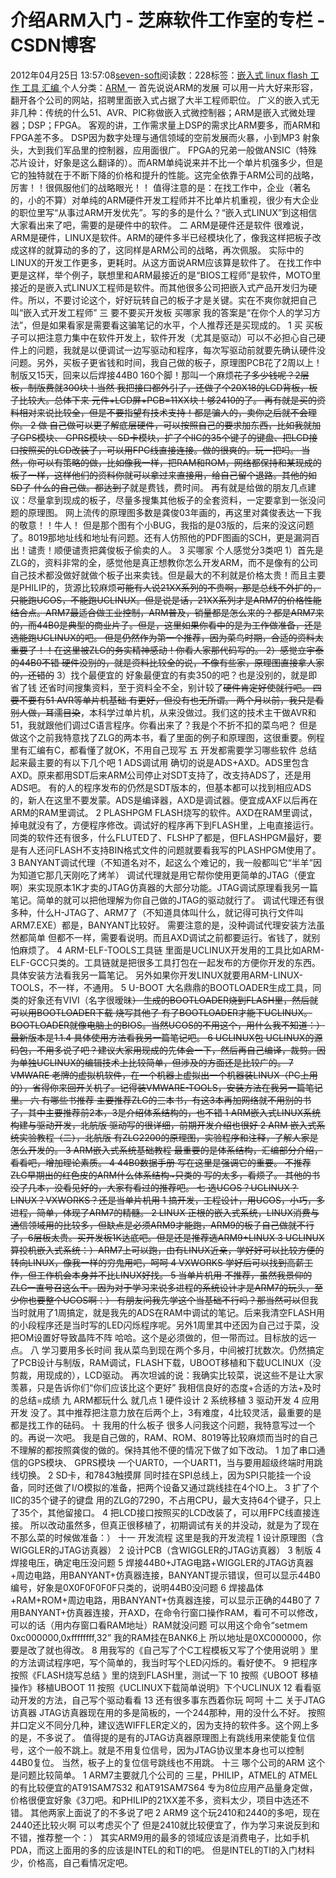 
# 介绍ARM入门 -  芝麻软件工作室的专栏 - CSDN博客


2012年04月25日 13:57:08[seven-soft](https://me.csdn.net/softn)阅读数：228标签：[嵌入式																](https://so.csdn.net/so/search/s.do?q=嵌入式&t=blog)[linux																](https://so.csdn.net/so/search/s.do?q=linux&t=blog)[flash																](https://so.csdn.net/so/search/s.do?q=flash&t=blog)[工作																](https://so.csdn.net/so/search/s.do?q=工作&t=blog)[工具																](https://so.csdn.net/so/search/s.do?q=工具&t=blog)[汇编																](https://so.csdn.net/so/search/s.do?q=汇编&t=blog)[
							](https://so.csdn.net/so/search/s.do?q=工具&t=blog)[
																					](https://so.csdn.net/so/search/s.do?q=工作&t=blog)个人分类：[ARM																](https://blog.csdn.net/softn/article/category/1133508)
[
																								](https://so.csdn.net/so/search/s.do?q=工作&t=blog)
[
				](https://so.csdn.net/so/search/s.do?q=flash&t=blog)
[
			](https://so.csdn.net/so/search/s.do?q=flash&t=blog)
[
		](https://so.csdn.net/so/search/s.do?q=linux&t=blog)
[
	](https://so.csdn.net/so/search/s.do?q=嵌入式&t=blog)
一 首先说说ARM的发展
可以用一片大好来形容，翻开各个公司的网站，招聘里面嵌入式占据了大半工程师职位。
广义的嵌入式无非几种：传统的什么51、AVR、PIC称做嵌入式微控制器；ARM是嵌入式微处理器；DSP；FPGA。
客观的讲，工作需求量上DSP的需求比ARM要多，而ARM和FPGA差不多。
DSP因为数字处理与通信领域的空前发展而火暴，小到MP3 射象头，大到我们军品里的控制器，应用面很广。
FPGA的兄弟一般做ANSIC（特殊芯片设计，好象是这么翻译的）。而ARM单纯说来并不比一个单片机强多少，但是它的独特就在于不断下降的价格和提升的性能。这完全依靠于ARM公司的战略，厉害！！很佩服他们的战略眼光！！
值得注意的是：在找工作中，企业（著名的，小的不算）对单纯的ARM硬件开发工程师并不比单片机重视，很少有大企业的职位里写“从事过ARM开发优先”。写的多的是什么？“嵌入式LINUX”到这相信大家看出来了吧，需要的是硬件中的软件。
二 ARM是硬件还是软件
很难说，ARM是硬件，LINUX是软件。ARM的硬件多半已经模块化了，像我这样把板子改成这样的就算动的多的了，这同样是ARM公司的战略，再次佩服。
实际中的LINUX的开发工作更多，更耗时。从这方面说ARM应该算是软件了。
在找工作中更是这样，举个例子，联想里和ARM最接近的是“BIOS工程师”是软件，MOTO里接近的是嵌入式LINUX工程师是软件。而其他很多公司把嵌入式产品开发归为硬件。所以，不要讨论这个，好好玩转自己的板子才是关键。实在不爽你就把自己叫“嵌入式开发工程师”
三 要不要买开发板 买哪家
我的答案是“在你个人的学习方法”，但是如果看家是需要看这骗笔记的水平，个人推荐还是买现成的。
1 买
买板子可以把注意力集中在软件开发上，软件开发（尤其是驱动）可以不必担心自己硬件上的问题，我就是以便调试一边写驱动和程序，每次写驱动前就要先确认硬件没问题。另外，买板子更省钱和时间，我自己做的板子，原理图PCB花了2周以上！制版又15天，回来以后焊接44B0 160个脚！那叫一个麻烦~~花了多少钱呢？2层板，制版费就300块！当然 我把接口都外引了，还做了个20X18的LCD背板，板子比较大。总体下来 元件+LCD屏+PCB=11XX块！够2410的了。
再有就是买的资料相对来说比较全，但是不要指望有技术支持！都是骗人的，卖你之后就不会理你。
2 做
自己做可以更了解底层硬件，可以按照自己的要求加东西，比如我就加了GPS模块、 GPRS模块 、SD卡模块，扩了个IIC的35个键子的键盘、把LCD接口按照买的LCD改装了，可以用FPC线直接连接。做的很爽的。玩一把吗。
当然，你可以有策略的做，比如像我一样，把RAM和ROM，网络都保持和某现成的板子一样，这样他们的资料你就可以拿过来直接用，给自己留个退路。其他的如SD了 什么的自己做。都达到了~~就是费钱，费时间。
再有就是给做的朋友几点建议：尽量拿到现成的板子，尽量多搜集其他板子的全套资料，一定要拿到一张没问题的原理图。
网上流传的原理图多数是龚俊03年画的，再这里对龚俊表达一下我的敬意！！牛人！
但是那个图有个小BUG，我指的是03版的，后来的没这问题了。8019那地址线和地址有问题。还有人仿照他的PDF图画的SCH，更是漏洞百出！谴责！顺便谴责把龚俊板子偷卖的人。
3 买哪家
个人感觉分3类吧
1）首先是ZLG的，资料非常的全，感觉他是真正想教你怎么开发ARM，而不是像有的公司自己技术都没做好就做个板子出来卖钱。但是最大的不利就是价格太贵！而且主要是PHILIP的，货源比较麻烦~~可能有人说21XX系列的不贵啊，那是总线不外扩的，只能跑UCOS，不能跑UCLINUX。但是说是话，21XX系列才是ARM7的价格性能结合点。ARM7最适合做工业控制，ARM普及，销量都是怎么来的？都是ARM7来的，而44B0是典型的商业片子。但是，这里如果你看中的是为工作做准备，还是选能跑UCLINUX的吧。
但是仍然作为第一个推荐，因为菜鸟时期，合适的资料太重要了！！在这里被ZLG的务实精神感动！你看人家那代码写的。
2）感觉立宇泰的44B0不错
硬件没别的，就是资料比较全的说，不像有些家，原理图直接拿人家的，还错的~~
3）找个最便宜的
好象最便宜的有卖350的吧？也是没别的，就是即省了钱 还省时间搜集资料，至于资料全不全，别计较了~~硬件肯定好使就行吧。
四 要不要有51 AVR等单片机基础
有更好，但没有也无所谓。
两个月以前，我只是看别人做，耳濡目染~~，本科学过单片机，从来没做过。我们这的技术主干做AVR和51，我就跟他们调过C语言程序。你看出来了？我是个不折不扣的菜鸟吧？
但是做这个之前我特意找了ZLG的两本书，看了里面的例子和原理图，这很重要。例程里有汇编有C，都看懂了就OK，不用自己现写
五 开发都需要学习哪些软件
总结起来最主要的有以下几个吧
1 ADS调试用
确切的说是ADS+AXD。ADS里包含AXD。原来都用SDT后来ARM公司停止对SDT支持了，改支持ADS了，还是用ADS吧。
有的人的程序发布的仍然是SDT版本的，但基本都可以找到相应ADS的，新人在这里不要发蒙。ADS是编译器，AXD是调试器。便宜成AXF以后再在ARM的RAM里调试。
2 PLASHPGM
FLASH烧写的软件。AXD在RAM里调试，掉电就没有了，方便程序修改。调试好的程序再下到FLASH里，上电直接运行。
同类的软件还有很多，什么FLUTED了、FLSHP了都是，但FLASHPGM最好，要是有人还问FLASH不支持BIN格式文件的问题就要看我写的PLASHPGM使用了。
3 BANYANT调试代理（不知道名对不，起这么个难记的，我一般都叫它“半羊”因为知道它那几天刚吃了烤羊）
调试代理就是用它帮你使用更简单的JTAG（便宜啊）来实现原本1K才卖的JTAG仿真器的大部分功能。JTAG调试原理看我另一篇笔记。简单的就可以把他理解为你自己做的JTAG的驱动就行了。
调试代理还有很多种，什么H-JTAG了、ARM7了（不知道具体叫什么，就记得可执行文件叫ARM7.EXE）都是，BANYANT比较好。
需要注意的是，没种调试代理安装方法虽然都简单 但都不一样，需要看说明。而且AXD调试之前都要运行。省钱了，就别怕麻烦了。
4 ARM-ELF-TOOLS工具链
里面是UCLINUX开发用的工具比如ARM-ELF-GCC只类的。工具链就是把很多工具打包在一起发布的方便你开发的东西。具体安装方法看我另一篇笔记。
另外如果你开发LINUX就要用ARM-LINUX-TOOLS，不一样，不通用。
5 U-BOOT
大名鼎鼎的BOOTLOADER生成工具，同类的好象还有VIVI（名字很暧昧~~）
生成的BOOTLOADER烧到FLASH里，然后就可以用BOOTLOADER下载 烧写其他了
有了BOOTLOADER才能下UCLINUX。BOOTLOADER就像电脑上的BIOS。当然UCOS的不用这个，用什么我不知道：）
最新版本是1.1.4 具体使用方法看我另一篇笔记吧。
6 UCLINUX包
UCLINUX的源码包，不用多说了吧？建议大家用现成的先体会一下，然后再自己编译，裁剪。因为单独UCLINUX的编辑技术上比较简单，但涉及的方面还是比较广的。
7 VMWARE
老牌的虚拟机软件，在一个机器上虚拟出一个机器装LINUX（PC上用的），省得你来回开关机了。记得装VMWARE-TOOLS，安装方法在我另一篇笔记里。
六 有哪些书推荐
主要推荐ZLG的三本书，有这3本再加网络就不用别的书了，其中主要推荐前2本，3是介绍体系结构的，也不错
1 ARM嵌入式LINUX系统构建与驱动开发，北航版
驱动写的很详细，前期开发介绍也很好
2 ARM 嵌入式系统实验教程（二），北航版
有ZLG2200的原理图，实验程序和注释，了解人家是怎么开发的。
3 ARM嵌入式系统基础教程
最重要的是体系结构，汇编部分介绍，看看吧，增加理论素质。
4 44B0数据手册
写在这里是强调它的重要。
不推荐ZLG早期出的红色皮的ARM什么体系结构~只类的
写的太多，看烦了。
其他的书没了几本，没看见好的，大家有看过的推荐吧。
七 选UCOS？UCLINUX？LINUX？VXWORKS？还是当单片机用
1 搞开发，工程设计，用UCOS，小巧，多进程，简单，体现了ARM7的精髓。
2 LINUX 正根的嵌入式系统，LINUX消费与通信领域用的比较多，但缺点是必须ARM9才能跑，ARM9的板子自己做就不行了，6层板太贵。买开发板1K达底吧。但是还是推荐选ARM9+LINUX
3 UCLINUX 算投机嵌入式系统：）ARM7上可以跑，由有LINUX近亲，学好好可以比较方便的转向LINUX，像我一样的穷鬼用吧，呵呵
4 VXWORKS
学好后可以找到高薪工作，但工作机会本身并不比LINUX好找。
5 当单片机用
不推荐，虽然我景仰的ZLG一直号召这么干。因为对于学习来说多进程的系统设计才是ARM7的玩头，至少你也要整个UCOS啊：）
有朋友问我先学这个当基础不行吗？那当然可以~~但我当时就用了1周搞定，就是我先的ADS在RAM中调试的笔记。后来我清空FLASH用的小段程序还是当时写的LED闪烁程序呢。另外1周里其中还因为自己过于菜，没把OM设置好导致晶阵不阵
哈哈。这个是必须做的，但一带而过。目标放的远一点。
八 学习要用多长时间
我从菜鸟到现在两个多月，中间被打扰数次。仍然搞定了PCB设计与制版，RAM调试，FLASH下载，UBOOT移植和下载UCLINUX（没剪裁，用现成的），LCD驱动。
再次坦诚的说：我确实比较菜，说这些不是让大家羡慕，只是告诉你们“你们应该比这个更好”
我相信良好的态度+合适的方法+及时的总结=成绩
九 ARM都玩什么
就几点
1 硬件设计
2 系统移植
3 驱动开发
4 应用开发
没了。其中推荐把注意力放在后两个上，3有难度，4比较灵活，最重要的是都是找工作的砝码。
十 我用的什么板子
很多人问我这个问题，我特意写过一个的。再说一次吧。
我是自己做的，RAM、ROM、8019等比较麻烦而当时的自己不理解的都按照龚俊的做的。保持其他不便的情况下做了如下改动。
1 加了串口通信的GPS模块、 GPRS模块
一个UART0，一个UART1，当与要用超级终端时用跳线切换。
2 SD卡，和7843触摸屏
同时挂在SPI总线上，因为SPI只能挂一个设备，同时还做了I/O模拟的准备，把两个设备又通过跳线挂在4个IO上。
3 扩了个IIC的35个键子的键盘
用的ZLG的7290，不占用CPU，最大支持64个键子，只上了35个，其他留接口。
4 把LCD接口按照买的LCD改装了，可以用FPC线直接连接。
所以改动虽然多，但真正很移植了，初期调试有关的并没动，就是为了现在不那么菜的时候做准备：）
十一 开发流程
这里是我的开发流程
1 设计原理图（含WIGGLER的JTAG访真器）
2 设计PCB（含WIGGLER的JTAG访真器）
3 制版
4 焊接电压，确定电压没问题
5 焊接44B0+JTAG电路+WIGGLER的JTAG访真器+周边电路，用BANYANT+仿真器连接，BANYANT提示错误，但可以显示44B0编号，好象是0X0F0F0F0F只类的，说明44B0没问题
6 焊接晶体+RAM+ROM+周边电路，用BANYANT+仿真器连接，可以显示正确的44B0了
7 用BANYANT+仿真器连接，开AXD，在命令行窗口操作RAM，看可不可以修改，可以的话（用内存窗口看RAM地址）RAM就没问题
可以用这个命令“setmem 0xc000000,0xffffffff,32”
我的RAM挂在BANK6上 所以地址是0XC000000，你要是改了就也得改。
8 用我写的《自己写了个C工程模板又写了个使用说明 》里的方法调试程序吧，写个简单的，我当时写个LED闪烁的。看好使不。
9 把程序按照《FLASH烧写总结 》里的烧到FLASH里，测试一下
10 按照《UBOOT 移植操作》移植UBOOT
11 按照《UCLINUX下载简单说明》下个UCLINUX
12 看看驱动开发的方法，自己写个驱动看看
13 还有很多事东西着你玩 呵呵
十二 关于JTAG访真器
JTAG访真器现在用的多是简板的，一个244那种，用的没什么不好。
按照并口定义不同分几种，建议选WIFFLER定义的，因为支持的软件多。这个网上多的是，不多说了。
值得提的是有的JTAG访真器原理图上有跳线用来使能复位信号，这个一般不跳上。就是不用复位信号，因为JTAG协议里本身也可以控制44B0复位。
当然，板子上的复位信号跳线也不用跳。
十三 哪个公司的ARM
这个是问题比较简单。
1 ARM7主要就几个公司的
三星，PHILIP，ATMEL的
ATMEL的有比较便宜的AT91SAM7S32 和AT91SAM7S64 专为8位应用产品量身定做，价格很便宜好象《3刀吧。和PHILIP的21XX差不多，资料太少，项目中选还不错。
其他两家上面说了的不多说了吧
2 ARM9
这个玩2410和2440的多吧，现在2440还比较火啊 可以考虑买个了
但是2410就比较便宜了，作为学习来说反到和不错，推荐整一个：）
其实ARM9用的最多的领域应该是消费电子，比如手机PDA，而这上面用的多的应该是INTEL的和TI的吧。
但是INTEL的TI的入门材料少，价格高，自己看情况定吧。

